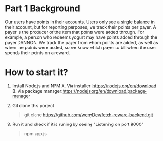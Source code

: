 # Part 1 Background
Our users have points in their accounts. Users only see a single balance in their account, but for reporting purposes, we track their points per payer. A payer is the producer of the item that points were added through. For example, a person who redeems yogurt may have points added through the payer DANNON. We track the payer from whom points are added, as well as when the points were added, so we know which payer to bill when the user spends their points on a reward.

# How to start it?
1. Install Node.js and NPM
  A. Via installer: https://nodejs.org/en/download
  B. Via package manager:https://nodejs.org/en/download/package-manager

2. Git clone this porject
   > git clone https://github.com/wenyDev/fetch-reward-backend.git

3. Run it and check if it is runing by seeing "Listening on port 8000"
   > npm app.js

